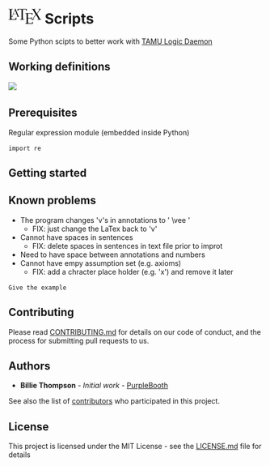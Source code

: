 # <img src="https://github.com/chefferk/latex_scripts/blob/master/latex.png?raw=true" height="30px"/> Scripts

Some Python scipts to better work with [TAMU Logic Daemon](http://logic.tamu.edu/daemon.html)

## Working definitions
<kbd><img src="http://logic.tamu.edu/Images/lop.gif"/></kbd>

## Prerequisites

Regular expression module (embedded inside Python)

```
import re
```
## Getting started


## Known problems
* The program changes 'v's in annotations to ' \vee '
  * FIX: just change the LaTex back to 'v'
* Cannot have spaces in sentences
  * FIX: delete spaces in sentences in text file prior to improt
* Need to have space between annotations and numbers
* Cannot have empy assumption set (e.g. axioms)
  * FIX: add a chracter place holder (e.g. 'x') and remove it later

```
Give the example
```

## Contributing

Please read [CONTRIBUTING.md](https://gist.github.com/PurpleBooth/b24679402957c63ec426) for details on our code of conduct, and the process for submitting pull requests to us.

## Authors

* **Billie Thompson** - *Initial work* - [PurpleBooth](https://github.com/PurpleBooth)

See also the list of [contributors](https://github.com/your/project/contributors) who participated in this project.

## License

This project is licensed under the MIT License - see the [LICENSE.md](LICENSE.md) file for details
